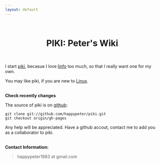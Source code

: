 ```yaml
---
layout: default
---
```

<br />
<h1 style="text-align:center">PIKI: Peter's Wiki</h1>
<br />

I start [piki](/piki/pages/piki_name.html), becasue I love [linfo](http://www.linfo.org) too much, so that I really want
one for my own. 

You may like piki, if you are new to [Linux](/piki/pages/linux.html).


<p><br /><b>Check recently changes</b></p>

The source of piki is on [github](https://github.com/happypeter/piki):

    git clone git://github.com/happypeter/piki.git
    git checkout origin/gh-pages

Any help will be appreciated. Have a github accout, contact me to add you as a
collaborator to piki.

<p><br /><b>Contact Information:</b></p>

<blockquote>
<p>
happypeter1983 at gmail.com
</p>
</blockquote>




